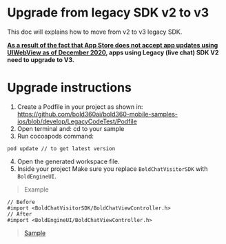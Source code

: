 # Upgrade from legacy SDK v2 to v3

This doc will explains how to move from v2 to v3 legacy SDK.

**[As a result of the fact that App Store does not accept app updates using UIWebView as of December 2020](https://developer.apple.com/news/?id=12232019b), apps using Legacy (live chat) SDK V2 need to upgrade to V3.**

# Upgrade instructions

1. Create a Podfile in your project as shown in:
https://github.com/bold360ai/bold360-mobile-samples-ios/blob/develop/LegacyCodeTest/Podfile
2. Open terminal and:
cd to your sample
3. Run cocoapods command:

```
pod update // to get latest version
```

4. Open the generated workspace file.
5. Inside your project 
Make sure you replace `BoldChatVisitorSDK` with `BoldEngineUI`.

>Example

```
// Before
#import <BoldChatVisitorSDK/BoldChatViewController.h>
// After
#import <BoldEngineUI/BoldChatViewController.h>
```
>[Sample](https://github.com/bold360ai/bold360-mobile-samples-ios/tree/develop/LegacyCodeTest)
